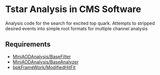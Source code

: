 # Tstar Analysis in CMS Software

Analysis code for the search for excited top quark. Attempts to stripped desired events 
into simple root formats for multiple channel analysis

## Requirements 

  * [MiniAODAnalysis/BaseFilter](https://github.com/enochnotsocool/MiniAODAnalysis.git)
  * [MiniAODAnalysis/BaseAnalyzer](https://github.com/enochnotsocool/MiniAODAnalysis)
  * [bpkFrameWork/ModifiedHitFit](https://github.com/ntuhep/ModifiedHitFit)


